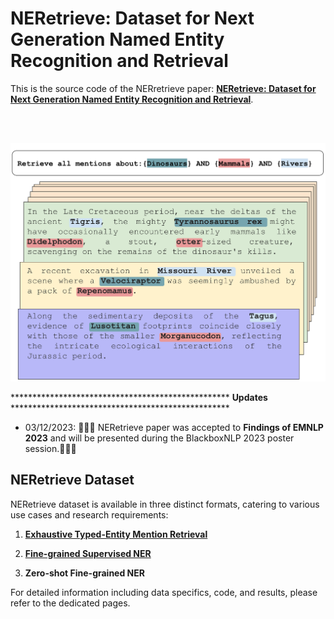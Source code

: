 # NERetrieve: Dataset for Next Generation Named Entity Recognition and Retrieval



This is the source code of the NERretrieve paper:  [**NERetrieve: Dataset for Next Generation Named Entity Recognition and Retrieval**]([https://arxiv.org/abs/2105.07464](https://arxiv.org/abs/2310.14282)).

<br><br>
<p align="center">
  <img src="./assets/NERetrieve_IR_river.svg",width="200",height="200">
</p>


\*\*\*\*\*\*\*\*\*\*\*\*\*\*\*\*\*\*\*\*\*\*\*\*\*\*\*\*\*\*\*\*\*\*\*\*\*\*\*\*\*\*\*\*\*\*\*\*\*\* **Updates** \*\*\*\*\*\*\*\*\*\*\*\*\*\*\*\*\*\*\*\*\*\*\*\*\*\*\*\*\*\*\*\*\*\*\*\*\*\*\*\*\*\*\*\*\*\*\*\*\*\*

- 03/12/2023: 🎉🎉🎉 NERetrieve paper was accepted to **Findings of EMNLP 2023** and will be presented during the BlackboxNLP 2023
 poster session.🎉🎉🎉 

## NERetrieve Dataset

NERetrieve dataset is available in three distinct formats, catering to various use cases and research requirements:

1. [**Exhaustive Typed-Entity Mention Retrieval**](/Retrieval/IR_readme.md)

2. [**Fine-grained Supervised NER**](/supervised_NER/sup_readme.md)

3. **Zero-shot Fine-grained NER**

For detailed information including data specifics, code, and results, please refer to the dedicated pages.
